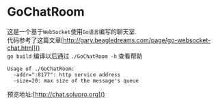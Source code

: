 GoChatRoom
==========

这是一个基于`WebSocket`使用`Go语言`编写的聊天室.  
代码参考了这篇文章[http://gary.beagledreams.com/page/go-websocket-chat.html]()  
`go build` 编译以后通过 `./GoChatRoom -h` 查看帮助  

	Usage of ./GoChatRoom:
	  -addr=":8177": http service address
	  -size=20: max size of the message's queue
	
预览地址:[http://chat.solupro.org]()
